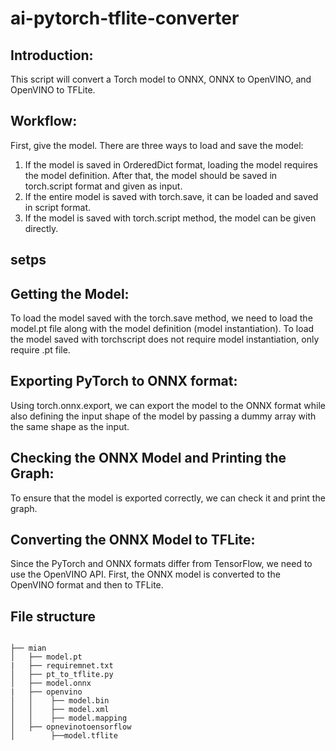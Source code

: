 # ai-pytorch-tflite-converter
## Introduction: 
This script will convert a Torch model to ONNX, ONNX to OpenVINO, and OpenVINO to TFLite.
## Workflow:
First, give the model. There are three ways to load and save the model:
1) If the model is saved in OrderedDict format, loading the model requires the model definition. After that, the model should be saved in torch.script format and given as input.
2) If the entire model is saved with torch.save, it can be loaded and saved in script format.
3) If the model is saved with torch.script method, the model can be given directly.



## setps
## Getting the Model:
To load the model saved with the torch.save method, we need to load the model.pt file along with the model definition (model instantiation). 
To load the model saved with torchscript does not require model instantiation, only require .pt file.

## Exporting PyTorch to ONNX format:
Using torch.onnx.export, we can export the model to the ONNX format while also defining the input shape of the model by passing a dummy array with the same shape as the input.

## Checking the ONNX Model and Printing the Graph:
To ensure that the model is exported correctly, we can check it and print the graph.

## Converting the ONNX Model to TFLite:
Since the PyTorch and ONNX formats differ from TensorFlow, we need to use the OpenVINO API. First, the ONNX model is converted to the OpenVINO format and then to TFLite.

## File structure 
```

├── mian
│   ├── model.pt
|   ├── requiremnet.txt
│   ├── pt_to_tflite.py
│   ├── model.onnx
|   ├── openvino 
│   │    ├── model.bin
│   │    ├── model.xml
│   │    ├── model.mapping
│   ├── opnevinotoensorflow
│        ├──model.tflite

```
